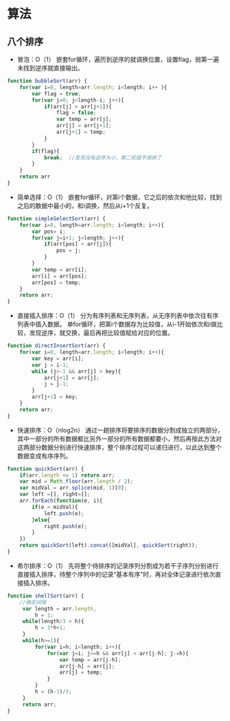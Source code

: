 # 算法
## 八个排序
* 冒泡：O（1）
嵌套for循环，遍历到逆序的就调换位置，设置flag，弱第一遍未找到逆序就直接输出。
```javascript
function bubbleSort(arr) {
    for(var i=0, length=arr.length; i<length; i++ ){
        var flag = true;
        for(var j=0; j<length-i; j++){
            if(arr[j] > arr[j+1]){
                flag = false;
                var temp = arr[j];
                arr[j] = arr[j+1];
                arr[j+1] = temp;
            }
        }
        if(flag){
            break;  //发现没有逆序大小，第二轮就不用排了
        }
    }
    return arr
}
```

* 简单选择：O（1）
嵌套for循环，对第i个数据，它之后的依次和他比较，找到之后的数据中最小的，和i调换，然后从i+1个反复。

``` javascript
function simpleSelectSort(arr) {
    for(var i=0, length=arr.length; i<length; i++){
        var pos= i;
        for(var j=i+1; j<length; j++){
            if(arr[pos] > arr[j]){
                pos = j;
            }
        }
        var temp = arr[i];
        arr[i] = arr[pos];
        arr[pos] = temp;
    }
    return arr;
} 
```

* 直接插入排序：O（1）
分为有序列表和无序列表，从无序列表中依次往有序列表中插入数据。
单for循环，把第i个数据存为比较值，从i-1开始依次和i做比较，发现逆序，就交换，最后再把比较值赋给对应的位置。
```javascript
function directInsertSort(arr) {
    for(var i=0, length=arr.length; i<length; i++){
        var key = arr[i];
        var j = i-1;
        while (j>-1 && arr[j] > key){
            arr[j+1] = arr[j];
            j = j-1;
        }
        arr[j+1] = key;
    }
    return arr;
}
```

* 快速排序：O（nlog2n）
通过一趟排序将要排序的数据分割成独立的两部分，其中一部分的所有数据都比另外一部分的所有数据都要小，然后再按此方法对这两部分数据分别进行快速排序，整个排序过程可以递归进行，以此达到整个数据变成有序序列。
```javascript
function quickSort(arr) {
    if(arr.length <= 1) return arr;
    var mid = Math.floor(arr.length / 2);
    var midVal = arr.splice(mid, 1)[0];
    var left =[], right=[];
    arr.forEach(function(e, i){
        if(e < midVal){
            left.push(e);
        }else{
            right.push(e);
        }
    })
    return quickSort(left).concat([midVal], quickSort(right));
}
```

* 希尔排序：O（1）
先将整个待排序的记录序列分割成为若干子序列分别进行直接插入排序，待整个序列中的记录“基本有序”时，再对全体记录进行依次直接插入排序。
```javascript
function shellSort(arr) {
    //确定间隔
     var length = arr.length,
         h = 1;
     while(length/3 > h){
         h = 3*h+1;
     }
     while(h>=1){
         for(var i=h; i<length; i++){
             for(var j=i; j>=h && arr[j] < arr[j-h]; j-=h){
                 var temp = arr[j-h];
                 arr[j-h] = arr[j];
                 arr[j] = temp;
             }
         }
         h = (h-1)/3;
     }
     return arr;
}
```